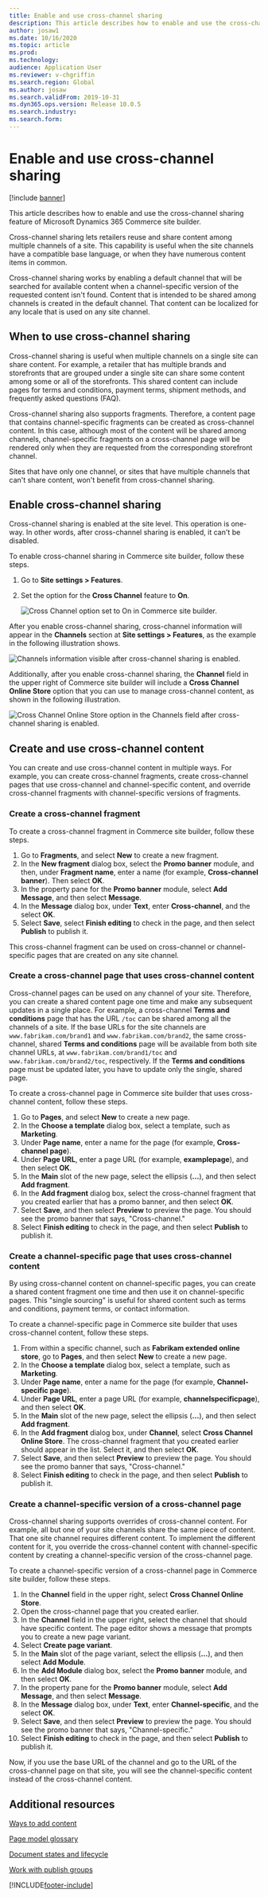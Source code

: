 ```yaml
---
title: Enable and use cross-channel sharing
description: This article describes how to enable and use the cross-channel sharing feature of Microsoft Dynamics 365 Commerce site builder.
author: josaw1
ms.date: 10/16/2020
ms.topic: article
ms.prod: 
ms.technology: 
audience: Application User
ms.reviewer: v-chgriffin
ms.search.region: Global
ms.author: josaw
ms.search.validFrom: 2019-10-31
ms.dyn365.ops.version: Release 10.0.5
ms.search.industry: 
ms.search.form: 
---
```

# Enable and use cross-channel sharing

[!include [banner](includes/banner.md)]

This article describes how to enable and use the cross-channel sharing feature of Microsoft Dynamics 365 Commerce site builder.

Cross-channel sharing lets retailers reuse and share content among multiple channels of a site. This capability is useful when the site channels have a compatible base language, or when they have numerous content items in common.

Cross-channel sharing works by enabling a default channel that will be searched for available content when a channel-specific version of the requested content isn't found. Content that is intended to be shared among channels is created in the default channel. That content can be localized for any locale that is used on any site channel.

## When to use cross-channel sharing

Cross-channel sharing is useful when multiple channels on a single site can share content. For example, a retailer that has multiple brands and storefronts that are grouped under a single site can share some content among some or all of the storefronts. This shared content can include pages for terms and conditions, payment terms, shipment methods, and frequently asked questions (FAQ).

Cross-channel sharing also supports fragments. Therefore, a content page that contains channel-specific fragments can be created as cross-channel content. In this case, although most of the content will be shared among channels, channel-specific fragments on a cross-channel page will be rendered only when they are requested from the corresponding storefront channel.

Sites that have only one channel, or sites that have multiple channels that can't share content, won't benefit from cross-channel sharing.

## Enable cross-channel sharing

Cross-channel sharing is enabled at the site level. This operation is one-way. In other words, after cross-channel sharing is enabled, it can't be disabled.

To enable cross-channel sharing in Commerce site builder, follow these steps.

1. Go to **Site settings \> Features**.
1. Set the option for the **Cross Channel** feature to **On**.

    ![Cross Channel option set to On in Commerce site builder.](./media/enabling-cross-channel-sharing.png)

After you enable cross-channel sharing, cross-channel information will appear in the **Channels** section at **Site settings \> Features**, as the example in the following illustration shows.

![Channels information visible after cross-channel sharing is enabled.](./media/channels-cross-channel.png)

Additionally, after you enable cross-channel sharing, the **Channel** field in the upper right of Commerce site builder will include a **Cross Channel Online Store** option that you can use to manage cross-channel content, as shown in the following illustration.

![Cross Channel Online Store option in the Channels field after cross-channel sharing is enabled.](./media/cross-channel-dropdown.png)

## Create and use cross-channel content

You can create and use cross-channel content in multiple ways. For example, you can create cross-channel fragments, create cross-channel pages that use cross-channel and channel-specific content, and override cross-channel fragments with channel-specific versions of fragments.

### Create a cross-channel fragment

To create a cross-channel fragment in Commerce site builder, follow these steps.

1. Go to **Fragments**, and select **New** to create a new fragment.
1. In the **New fragment** dialog box, select the **Promo banner** module, and then, under **Fragment name**, enter a name (for example, **Cross-channel banner**). Then select **OK**.
1. In the property pane for the **Promo banner** module, select **Add Message**, and then select **Message**.
1. In the **Message** dialog box, under **Text**, enter **Cross-channel**, and the select **OK**. 
1. Select **Save**, select **Finish editing** to check in the page, and then select **Publish** to publish it.

This cross-channel fragment can be used on cross-channel or channel-specific pages that are created on any site channel.

### Create a cross-channel page that uses cross-channel content

Cross-channel pages can be used on any channel of your site. Therefore, you can create a shared content page one time and make any subsequent updates in a single place. For example, a cross-channel **Terms and conditions** page that has the URL `/toc` can be shared among all the channels of a site. If the base URLs for the site channels are `www.fabrikam.com/brand1` and `www.fabrikam.com/brand2`, the same cross-channel, shared **Terms and conditions** page will be available from both site channel URLs, at `www.fabrikam.com/brand1/toc` and `www.fabrikam.com/brand2/toc`, respectively. If the **Terms and conditions** page must be updated later, you have to update only the single, shared page.

To create a cross-channel page in Commerce site builder that uses cross-channel content, follow these steps.

1. Go to **Pages**, and select **New** to create a new page.
1. In the **Choose a template** dialog box, select a template, such as **Marketing**.
1. Under **Page name**, enter a name for the page (for example, **Cross-channel page**).
1. Under **Page URL**, enter a page URL (for example, **examplepage**), and then select **OK**.
1. In the **Main** slot of the new page, select the ellipsis (**...**), and then select **Add fragment**.
1. In the **Add fragment** dialog box, select the cross-channel fragment that you created earlier that has a promo banner, and then select **OK**.
1. Select **Save**, and then select **Preview** to preview the page. You should see the promo banner that says, "Cross-channel."
1. Select **Finish editing** to check in the page, and then select **Publish** to publish it.

### Create a channel-specific page that uses cross-channel content

By using cross-channel content on channel-specific pages, you can create a shared content fragment one time and then use it on channel-specific pages. This "single sourcing" is useful for shared content such as terms and conditions, payment terms, or contact information.

To create a channel-specific page in Commerce site builder that uses cross-channel content, follow these steps.

1. From within a specific channel, such as **Fabrikam extended online store**, go to **Pages**, and then select **New** to create a new page.
1. In the **Choose a template** dialog box, select a template, such as **Marketing**.
1. Under **Page name**, enter a name for the page (for example, **Channel-specific page**).
1. Under **Page URL**, enter a page URL (for example, **channelspecificpage**), and then select **OK**.
1. In the **Main** slot of the new page, select the ellipsis (**...**), and then select **Add fragment**.
1. In the **Add fragment** dialog box, under **Channel**, select **Cross Channel Online Store**. The cross-channel fragment that you created earlier should appear in the list. Select it, and then select **OK**.
1. Select **Save**, and then select **Preview** to preview the page. You should see the promo banner that says, "Cross-channel."
1. Select **Finish editing** to check in the page, and then select **Publish** to publish it.

### Create a channel-specific version of a cross-channel page

Cross-channel sharing supports overrides of cross-channel content. For example, all but one of your site channels share the same piece of content. That one site channel requires different content. To implement the different content for it, you override the cross-channel content with channel-specific content by creating a channel-specific version of the cross-channel page.

To create a channel-specific version of a cross-channel page in Commerce site builder, follow these steps.

1. In the **Channel** field in the upper right, select **Cross Channel Online Store**.
1. Open the cross-channel page that you created earlier.
1. In the **Channel** field in the upper right, select the channel that should have specific content. The page editor shows a message that prompts you to create a new page variant.
1. Select **Create page variant**.
1. In the **Main** slot of the page variant, select the ellipsis (**...**), and then select **Add Module**.
1. In the **Add Module** dialog box, select the **Promo banner** module, and then select **OK**.
1. In the property pane for the **Promo banner** module, select **Add Message**, and then select **Message**.
1. In the **Message** dialog box, under **Text**, enter **Channel-specific**, and the select **OK**.
1. Select **Save**, and then select **Preview** to preview the page. You should see the promo banner that says, "Channel-specific."
1. Select **Finish editing** to check in the page, and then select **Publish** to publish it.

Now, if you use the base URL of the channel and go to the URL of the cross-channel page on that site, you will see the channel-specific content instead of the cross-channel content.

## Additional resources

[Ways to add content](add-manage-content.md)

[Page model glossary](page-elements-overview.md)

[Document states and lifecycle](document-states-overview.md)

[Work with publish groups](publish-groups.md)


[!INCLUDE[footer-include](../includes/footer-banner.md)]
